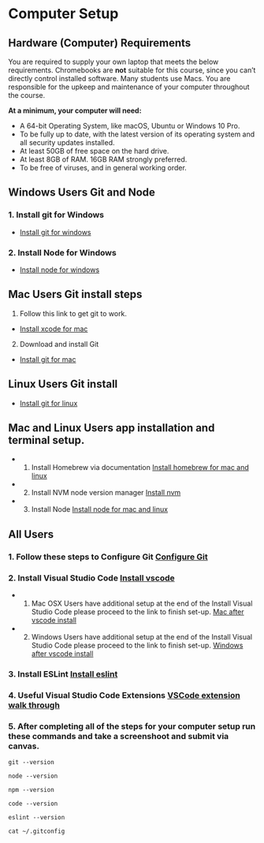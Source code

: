 # Computer Setup

## Hardware (Computer) Requirements

You are required to supply your own laptop that meets the below requirements. Chromebooks are **not** suitable for this course, since you can’t directly control installed software. Many students use Macs. You are responsible for the upkeep and maintenance of your computer throughout the course. 

**At a minimum, your computer will need:**

* A 64-bit Operating System, like macOS, Ubuntu or Windows 10 Pro.
* To be fully up to date, with the latest version of its operating system and all security updates installed.
* At least 50GB of free space on the hard drive.
* At least 8GB of RAM. 16GB RAM strongly preferred.
* To be free of viruses, and in general working order.

## Windows Users Git and Node  
### 1. Install git for Windows 
 * [Install git for windows](git-for-windows-instal.md)
### 2. Install Node for Windows 
 * [Install node for windows](node-window-users.md)


## Mac Users Git install steps

1. Follow this link to get git to work. 
* [Install xcode for mac](mac-xcode.md)
2. Download and install Git 
* [Install git for mac](git-mac-users.md)

## Linux Users Git install
* [Install git for linux](git-linux-users.md)

## Mac and Linux Users app installation and terminal setup.
* 1. Install Homebrew via documentation
 [Install homebrew for mac and linux](brew-mac-linux.md)
* 2. Install NVM node version manager
 [Install nvm](nvm.md)
* 3. Install Node [Install node for mac and linux](node-for-mac-linux.md)
## All Users

### 1. Follow these steps to Configure Git [Configure Git ](all-user-git-config.md)


### 2. Install Visual Studio Code [Install vscode](vscode-all.md)
 * 1. Mac OSX Users have additional setup at the end of the Install Visual Studio Code please proceed to the link to finish set-up.
 [ Mac after vscode install](vscode-mac.md)
 * 2. Windows Users have additional setup at the end of the Install Visual Studio Code please proceed to the link to finish set-up. 
 [ Windows after vscode install](vscode-windows.md)

### 3. Install ESLint [Install eslint](eslint.md)

### 4. Useful Visual Studio Code Extensions [VSCode extension walk through](vscode-ex.md)

### 5. After completing all of the steps for your computer setup run these commands and take a screenshoot and submit via canvas.
```
git --version

node --version

npm --version

code --version

eslint --version

cat ~/.gitconfig
```
 
 




